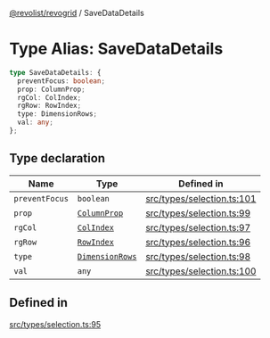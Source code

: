 [@revolist/revogrid](README.md) / SaveDataDetails

# Type Alias: SaveDataDetails

```ts
type SaveDataDetails: {
  preventFocus: boolean;
  prop: ColumnProp;
  rgCol: ColIndex;
  rgRow: RowIndex;
  type: DimensionRows;
  val: any;
};
```

## Type declaration

| Name | Type | Defined in |
| ------ | ------ | ------ |
| `preventFocus` | `boolean` | [src/types/selection.ts:101](https://github.com/revolist/revogrid/blob/8213d73a71275549be4832f9fff99c2dcf82fa2e/src/types/selection.ts#L101) |
| `prop` | [`ColumnProp`](TypeAlias.ColumnProp.md) | [src/types/selection.ts:99](https://github.com/revolist/revogrid/blob/8213d73a71275549be4832f9fff99c2dcf82fa2e/src/types/selection.ts#L99) |
| `rgCol` | [`ColIndex`](TypeAlias.ColIndex.md) | [src/types/selection.ts:97](https://github.com/revolist/revogrid/blob/8213d73a71275549be4832f9fff99c2dcf82fa2e/src/types/selection.ts#L97) |
| `rgRow` | [`RowIndex`](TypeAlias.RowIndex.md) | [src/types/selection.ts:96](https://github.com/revolist/revogrid/blob/8213d73a71275549be4832f9fff99c2dcf82fa2e/src/types/selection.ts#L96) |
| `type` | [`DimensionRows`](TypeAlias.DimensionRows.md) | [src/types/selection.ts:98](https://github.com/revolist/revogrid/blob/8213d73a71275549be4832f9fff99c2dcf82fa2e/src/types/selection.ts#L98) |
| `val` | `any` | [src/types/selection.ts:100](https://github.com/revolist/revogrid/blob/8213d73a71275549be4832f9fff99c2dcf82fa2e/src/types/selection.ts#L100) |

## Defined in

[src/types/selection.ts:95](https://github.com/revolist/revogrid/blob/8213d73a71275549be4832f9fff99c2dcf82fa2e/src/types/selection.ts#L95)
